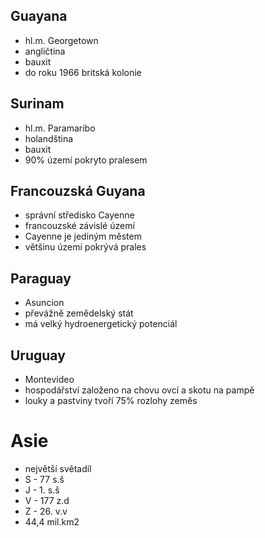 ## Guayana
- hl.m. Georgetown
- angličtina
- bauxit
- do roku 1966 britská kolonie

## Surinam
- hl.m. Paramaribo
- holandština
- bauxit
- 90% území pokryto pralesem

## Francouzská Guyana
- správní středisko Cayenne
- francouzské závislé území
- Cayenne je jediným městem
- většinu území pokrývá prales

## Paraguay
- Asuncion
- převážně zemědelský stát
- má velký hydroenergetický potenciál

## Uruguay
- Montevideo
- hospodářství založeno na chovu ovcí a skotu na pampě
- louky a pastviny tvoří 75% rozlohy zeměs

# Asie
- největší světadíl
- S - 77 s.š
- J - 1. s.š
- V - 177 z.d
- Z - 26. v.v
- 44,4 mil.km2
